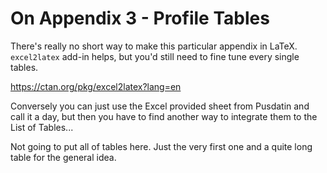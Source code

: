 # On Appendix 3 - Profile Tables
There's really no short way to make this particular appendix in LaTeX. `excel2latex` add-in helps, but you'd still need to fine tune every single tables.

https://ctan.org/pkg/excel2latex?lang=en

Conversely you can just use the Excel provided sheet from Pusdatin and call it a day, but then you have to find another way to integrate them to the List of Tables...

Not going to put all of tables here. Just the very first one and a quite long table for the general idea.
